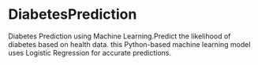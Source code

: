 # DiabetesPrediction
Diabetes Prediction using Machine Learning.Predict the likelihood of diabetes based on health data. this Python-based machine learning model uses Logistic Regression for accurate predictions.
